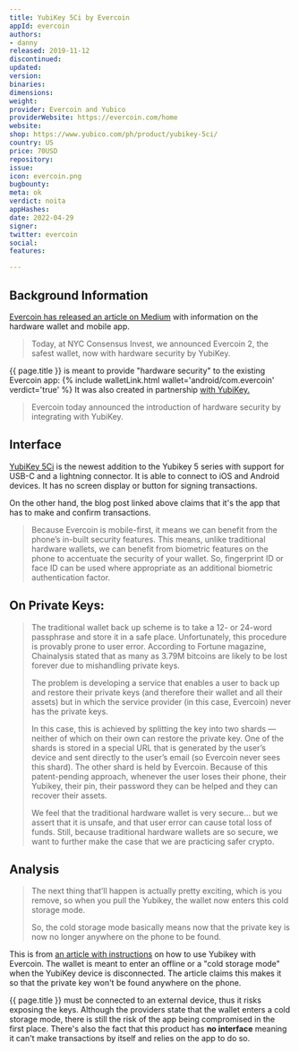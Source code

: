 ```yaml
---
title: YubiKey 5Ci by Evercoin
appId: evercoin
authors:
- danny
released: 2019-11-12
discontinued: 
updated: 
version: 
binaries: 
dimensions: 
weight: 
provider: Evercoin and Yubico
providerWebsite: https://evercoin.com/home
website: 
shop: https://www.yubico.com/ph/product/yubikey-5ci/
country: US
price: 70USD
repository: 
issue: 
icon: evercoin.png
bugbounty: 
meta: ok
verdict: noita
appHashes: 
date: 2022-04-29
signer: 
twitter: evercoin
social: 
features: 

---
```


## Background Information

[Evercoin has released an article on Medium](https://blog.evercoin.com/evercoin-is-now-the-safest-wallet-exchange-f3c3eeb07d54) with information on the hardware wallet and mobile app.

> Today, at NYC Consensus Invest, we announced Evercoin 2, the safest wallet, now with hardware security by YubiKey.

{{ page.title }} is meant to provide "hardware security" to the existing Evercoin app: {% include walletLink.html wallet='android/com.evercoin' verdict='true' %} It was also created in partnership [with YubiKey.](https://www.yubico.com/)

> Evercoin today announced the introduction of hardware security by integrating with YubiKey.

## Interface

[YubiKey 5Ci](https://www.yubico.com/ph/product/yubikey-5ci/) is the newest addition to the Yubikey 5 series with support for USB-C and a lightning connector. It is able to connect to iOS and Android devices. It has no screen display or button for signing transactions.

On the other hand, the blog post linked above claims that it's the app that has to make and confirm transactions.

> Because Evercoin is mobile-first, it means we can benefit from the phone’s in-built security features. This means, unlike traditional hardware wallets, we can benefit from biometric features on the phone to accentuate the security of your wallet. So, fingerprint ID or face ID can be used where appropriate as an additional biometric authentication factor.

## On Private Keys:

> The traditional wallet back up scheme is to take a 12- or 24-word passphrase and store it in a safe place. Unfortunately, this procedure is provably prone to user error. According to Fortune magazine, Chainalysis stated that as many as 3.79M bitcoins are likely to be lost forever due to mishandling private keys.
>
> The problem is developing a service that enables a user to back up and restore their private keys (and therefore their wallet and all their assets) but in which the service provider (in this case, Evercoin) never has the private keys.
>
> In this case, this is achieved by splitting the key into two shards — neither of which on their own can restore the private key. One of the shards is stored in a special URL that is generated by the user’s device and sent directly to the user’s email (so Evercoin never sees this shard). The other shard is held by Evercoin. Because of this patent-pending approach, whenever the user loses their phone, their Yubikey, their pin, their password they can be helped and they can recover their assets.
>
> We feel that the traditional hardware wallet is very secure… but we assert that it is unsafe, and that user error can cause total loss of funds. Still, because traditional hardware wallets are so secure, we want to further make the case that we are practicing safer crypto.

## Analysis 


> The next thing that’ll happen is actually pretty exciting, which is you remove, so when you pull the Yubikey, the wallet now enters this cold storage mode.
>
> So, the cold storage mode basically means now that the private key is now no longer anywhere on the phone to be found.

This is from [an article with instructions](https://blog.evercoin.com/how-to-use-yubikey-with-evercoin-37da2a85ae48) on how to use Yubikey with Evercoin. The wallet is meant to enter an offline or a "cold storage mode" when the YubiKey device is disconnected. The article claims this makes it so that the private key won't be found anywhere on the phone.

{{ page.title }} must be connected to an external device, thus it risks exposing the keys. Although the providers state that the wallet enters a cold storage mode, there is still the risk of the app being compromised in the first place. There's also the fact that this product has **no interface** meaning it can't make transactions by itself and relies on the app to do so. 
